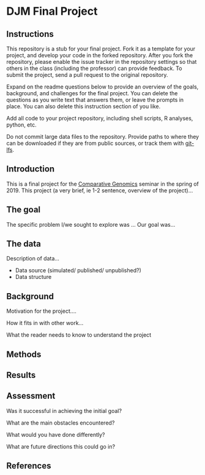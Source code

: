 # DJM Final Project

## Instructions

This repository is a stub for your final project. Fork it as a template for your project, and develop your code in the forked repository. After you fork the repository, please enable the issue tracker in the repository settings so that others in the class (including the professor) can provide feedback. To submit the project, send a pull request to the original repository.

Expand on the readme questions below to provide an overview of the goals, background, and challenges for the final project. You can delete the questions as you write text that answers them, or leave the prompts in place. You can also delete this instruction section of you like.

Add all code to your project repository, including shell scripts, R analyses, python, etc.

Do not commit large data files to the repository. Provide paths to where they can be downloaded if they
are from public sources, or track them with [git-lfs](https://git-lfs.github.com).

## Introduction

This is a final project for the [Comparative Genomics](https://github.com/Yale-EEB723/syllabus) seminar in the spring of 2019. This project (a very brief, ie 1-2 sentence, overview of the project)...

## The goal

The specific problem I/we sought to explore was ... Our goal was...

## The data

Description of data...

- Data source (simulated/ published/ unpublished?)
- Data structure

## Background

Motivation for the project....

How it fits in with other work...

What the reader needs to know to understand the project


## Methods

## Results


## Assessment

Was it successful in achieving the initial goal?

What are the main obstacles encountered?

What would you have done differently?

What are future directions this could go in?

## References
